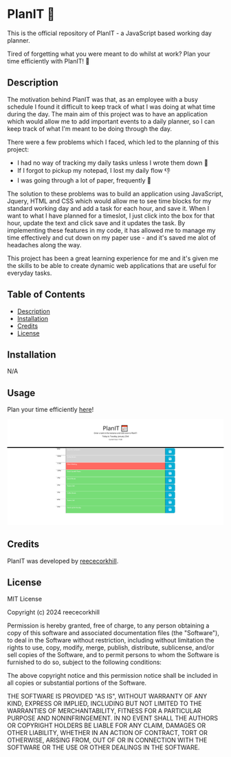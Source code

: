 # PlanIT 📅
This is the official repository of PlanIT - a JavaScript based working day planner.

Tired of forgetting what you were meant to do whilst at work? Plan your time efficiently with PlanIT! 📅

## Description

The motivation behind PlanIT was that, as an employee with a busy schedule I found it difficult to keep track of what I was doing at what time during the day. The main aim of this project was to have an application which would allow me to add important events to a daily planner, so I can keep track of what I'm meant to be doing through the day.

There were a few problems which I faced, which led to the planning of this project:

- I had no way of tracking my daily tasks unless I wrote them down 📔
- If I forgot to pickup my notepad, I lost my daily flow 👎
- I was going through a lot of paper, frequently 📖


The solution to these problems was to build an application using JavaScript, Jquery, HTML and CSS which would allow me to see time blocks for my standard working day and add a task for each hour, and save it. When I want to what I have planned for a timeslot, I just click into the box for that hour, update the text and click save and it updates the task. By implementing these features in my code, it has allowed me to manage my time effectively and cut down on my paper use - and it's saved me alot of headaches along the way.

This project has been a great learning experience for me and it's given me the skills to be able to create dynamic web applications that are useful for everyday tasks.

## Table of Contents

- [Description](#description)
- [Installation](#installation)
- [Credits](#credits)
- [License](#license)

## Installation

N/A

## Usage

Plan your time efficiently <a href="https://reececorkhill.github.io/Plan-IT/"> here</a>!

![Screenshot of PlanIT App.](assets/images/PlanIT-Screenshot.png)

## Credits

PlanIT was developed by <a href="https://github.com/reececorkhill">reececorkhill</a>.

## License

MIT License

Copyright (c) 2024 reececorkhill

Permission is hereby granted, free of charge, to any person obtaining a copy
of this software and associated documentation files (the "Software"), to deal
in the Software without restriction, including without limitation the rights
to use, copy, modify, merge, publish, distribute, sublicense, and/or sell
copies of the Software, and to permit persons to whom the Software is
furnished to do so, subject to the following conditions:

The above copyright notice and this permission notice shall be included in all
copies or substantial portions of the Software.

THE SOFTWARE IS PROVIDED "AS IS", WITHOUT WARRANTY OF ANY KIND, EXPRESS OR
IMPLIED, INCLUDING BUT NOT LIMITED TO THE WARRANTIES OF MERCHANTABILITY,
FITNESS FOR A PARTICULAR PURPOSE AND NONINFRINGEMENT. IN NO EVENT SHALL THE
AUTHORS OR COPYRIGHT HOLDERS BE LIABLE FOR ANY CLAIM, DAMAGES OR OTHER
LIABILITY, WHETHER IN AN ACTION OF CONTRACT, TORT OR OTHERWISE, ARISING FROM,
OUT OF OR IN CONNECTION WITH THE SOFTWARE OR THE USE OR OTHER DEALINGS IN THE
SOFTWARE.
